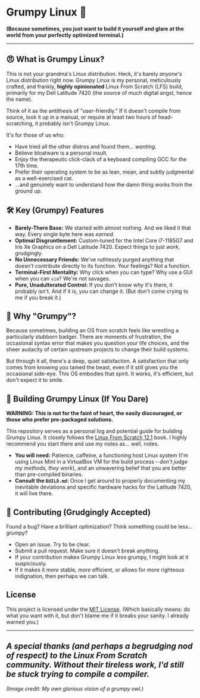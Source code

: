 # Grumpy Linux 🦉

**(Because sometimes, you just want to build it yourself and glare at the world from your perfectly optimized terminal.)**

---

## 😠 What is Grumpy Linux?

This is not your grandma's Linux distribution. Heck, it's barely *anyone's* Linux distribution right now. Grumpy Linux is my personal, meticulously crafted, and frankly, **highly opinionated** Linux From Scratch (LFS) build, primarily for my Dell Latitude 7420 (the source of much digital angst, hence the name).

Think of it as the antithesis of "user-friendly." If it doesn't compile from source, look it up in a manual, or require at least two hours of head-scratching, it probably isn't Grumpy Linux.

It's for those of us who:
* Have tried all the other distros and found them... *wanting*.
* Believe bloatware is a personal insult.
* Enjoy the therapeutic click-clack of a keyboard compiling GCC for the 17th time.
* Prefer their operating system to be as lean, mean, and subtly judgmental as a well-exercised cat.
* ...and genuinely want to understand how the damn thing works from the ground up.

## 🛠️ Key (Grumpy) Features

* **Barely-There Base:** We started with almost nothing. And we liked it that way. Every single byte here was *earned*.
* **Optimal Disgruntlement:** Custom-tuned for the Intel Core i7-1185G7 and Iris Xe Graphics on a Dell Latitude 7420. Expect things to just *work*, grudgingly.
* **No Unnecessary Friends:** We've ruthlessly purged anything that doesn't contribute directly to its function. Your feelings? Not a function.
* **Terminal-First Mentality:** Why click when you can type? Why use a GUI when you can `vim`? We're not savages.
* **Pure, Unadulterated Control:** If you don't know why it's there, it probably isn't. And if it is, you can change it. (But don't come crying to me if you break it.)

## 😤 Why "Grumpy"?

Because sometimes, building an OS from scratch feels like wrestling a particularly stubborn badger. There are moments of frustration, the occasional syntax error that makes you question your life choices, and the sheer audacity of certain upstream projects to change their build systems.

But through it all, there's a deep, quiet satisfaction. A satisfaction that only comes from knowing you tamed the beast, even if it still gives you the occasional side-eye. This OS embodies that spirit. It works, it's efficient, but don't expect it to smile.

## 🚧 Building Grumpy Linux (If You Dare)

**WARNING: This is not for the faint of heart, the easily discouraged, or those who prefer pre-packaged solutions.**

This repository serves as a personal log and potential guide for building Grumpy Linux. It closely follows the [Linux From Scratch 12.1](http://www.linuxfromscratch.org/lfs/view/12.1/) book. I highly recommend you start there and use my notes as... well, notes.

* **You will need:** Patience, caffeine, a functioning host Linux system (I'm using Linux Mint in a VirtualBox VM for the build process – *don't judge my methods, they work*), and an unwavering belief that you are better than pre-compiled binaries.
* **Consult the `BUILD.md`:** Once I get around to properly documenting my inevitable deviations and specific hardware hacks for the Latitude 7420, it will live there.

## 📜 Contributing (Grudgingly Accepted)

Found a bug? Have a brilliant optimization? Think something could be less... *grumpy*?

* Open an issue. Try to be clear.
* Submit a pull request. Make sure it doesn't break anything.
* If your contribution makes Grumpy Linux *less* grumpy, I might look at it suspiciously.
* If it makes it *more* stable, *more* efficient, or allows for *more* righteous indignation, then perhaps we can talk.

##  License

This project is licensed under the [MIT License](LICENSE.md).
(Which basically means: do what you want with it, but don't blame me if it breaks your sanity. I already warned you.)

---
_A special thanks (and perhaps a begrudging nod of respect) to the Linux From Scratch community. Without their tireless work, I'd still be stuck trying to compile a compiler._
---

*(Image credit: My own glorious vision of a grumpy owl.)*
